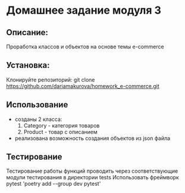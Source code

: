 
# Домашнее задание модуля 3
## Описание:
 Проработка классов и объектов на основе темы e-commerce

## Установка:
Клонируйте репозиторий:
git clone https://github.com/dariamakurova/homework_e-commerce.git

## Использование

- cозданы 2 класса:
  1) Category - категория товаров
  2) Product - товар с описанием
- реализована возможность создания объектов из json файла

## Тестирование

Тестирование работы функций проводить через соответствующие модули тестирования в директории tests
Использовать фреймворк pytest
'poetry add --group dev pytest'
